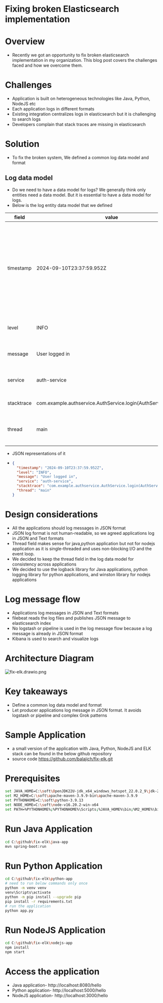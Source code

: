# Fixing broken Elasticsearch implementation

# Overview

- Recently we got an opportunity to fix broken elasticsearch implementation in my organization. This blog post covers
  the
  challenges faced and how we overcome them.

# Challenges
- Application is built on heterogeneous technologies like Java, Python, NodeJS etc
- Each application logs in different formats
- Existing integration centralizes logs in elasticsearch but it is challenging to search logs
- Developers complain that stack traces are missing in elasticsearch

# Solution

- To fix the broken system, We defined a common log data model and format

## Log data model

- Do we need to have a data model for logs? We generally think only entities need a data model. But it is essential to
  have a data model for logs.
- Below is the log entity data model that we defined

| field      | value                                                          | explanation                                                                                                                                |
|------------|----------------------------------------------------------------|--------------------------------------------------------------------------------------------------------------------------------------------|
| timestamp  | 2024-09-10T23:37:59.952Z                                       | log timestamp should be in UTC (Coordinated Universal Time) because it is not affected by time zones or Daylight Saving Time (DST) changes |
| level      | INFO                                                           | log level is used to categorize logs                                                                                                       |
| message    | User logged in                                                 | log message is a human-readable message                                                                                                    |
| service    | auth-service                                                   | Name of the service that generated the log                                                                                                 |
| stacktrace | com.example.authservice.AuthService.login(AuthService.java:10) | Stack trace of the log message                                                                                                             |                                                                          
| thread     | main                                                           | Name of the thread that generated the log message                                                                                          |

- JSON representations of it
- ```json
  {
    "timestamp": "2024-09-10T23:37:59.952Z",
    "level": "INFO",
    "message": "User logged in",
    "service": "auth-service",
    "stacktrace": "com.example.authservice.AuthService.login(AuthService.java:10)",
    "thread": "main"
  }
  ```

# Design considerations
- All the applications should log messages in JSON format
- JSON log format is not human-readable, so we agreed applications log in JSON and Text formats
- Thread field makes sense for java,python application but not for nodejs application as it is single-threaded and uses
  non-blocking I/O and the event loop.
- We decided to keep the thread field in the log data model for consistency across applications
- We decided to use the logback library for Java applications, python logging library for python applications, and
  winston library for nodejs applications
# Log message flow
- Applications log messages in JSON and Text formats
- filebeat reads the log files and publishes JSON message to elasticsearch index
- No logstash or pipeline is used in the log message flow because a log message is already in JSON format
- Kibana is used to search and visualize logs
# Architecture Diagram
![fix-elk.drawio.png](fix-elk.drawio.png)
# Key takeaways
- Define a common log data model and format
- Let producer applications log message in JSON format. It avoids logstash or pipeline and complex Grok patterns
# Sample Application 
- a small version of the application with Java, Python, NodeJS and ELK stack can be found in the below github repository
- source code https://github.com/balajich/fix-elk.git
# Prerequisites
```bash
set JAVA_HOME=C:\soft\OpenJDK22U-jdk_x64_windows_hotspot_22.0.2_9\jdk-22.0.2+9
set M2_HOME=C:\soft\apache-maven-3.9.9-bin\apache-maven-3.9.9
set PYTHONHOME=C:\soft\python-3.9.13
set NODE_HOME=C:\soft\node-v16.20.2-win-x64
set PATH=%PYTHONHOME%;%PYTHONHOME%\Scripts;%JAVA_HOME%\bin;%M2_HOME%\bin;%NODE_HOME%;%PATH%
```

# Run Java Application

```bash
cd C:\github\fix-elk\java-app
mvn spring-boot:run
```

# Run Python Application

```bash
cd C:\github\fix-elk\python-app
# need to run below commands only once
python -m venv venv
venv\Scripts\activate
python -m pip install --upgrade pip
pip install -r requirements.txt
# run the application
python app.py
```

# Run NodeJS Application

```bash
cd C:\github\fix-elk\nodejs-app
npm install
npm start
```

# Access the application

- Java application- http://localhost:8080/hello
- Python application- http://localhost:5000/hello
- NodeJS application- http://localhost:3000/hello